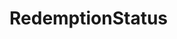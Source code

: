 #  RedemptionStatus

<api-schema openapi-path="../../openapi.yaml" name="RedemptionStatus"></api-schema>